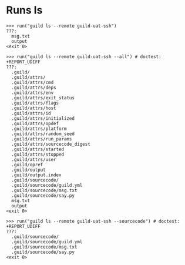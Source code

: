 # Runs ls

    >>> run("guild ls --remote guild-uat-ssh")
    ???:
      msg.txt
      output
    <exit 0>

    >>> run("guild ls --remote guild-uat-ssh --all") # doctest: +REPORT_UDIFF
    ???:
      .guild/
      .guild/attrs/
      .guild/attrs/cmd
      .guild/attrs/deps
      .guild/attrs/env
      .guild/attrs/exit_status
      .guild/attrs/flags
      .guild/attrs/host
      .guild/attrs/id
      .guild/attrs/initialized
      .guild/attrs/opdef
      .guild/attrs/platform
      .guild/attrs/random_seed
      .guild/attrs/run_params
      .guild/attrs/sourcecode_digest
      .guild/attrs/started
      .guild/attrs/stopped
      .guild/attrs/user
      .guild/opref
      .guild/output
      .guild/output.index
      .guild/sourcecode/
      .guild/sourcecode/guild.yml
      .guild/sourcecode/msg.txt
      .guild/sourcecode/say.py
      msg.txt
      output
    <exit 0>

    >>> run("guild ls --remote guild-uat-ssh --sourcecode") # doctest: +REPORT_UDIFF
    ???:
      .guild/sourcecode/
      .guild/sourcecode/guild.yml
      .guild/sourcecode/msg.txt
      .guild/sourcecode/say.py
    <exit 0>

